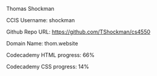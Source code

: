 Thomas Shockman

CCIS Username: shockman

Github Repo URL: https://github.com/TShockman/cs4550

Domain Name: thom.website

Codecademy HTML progress: 66%

Codecademy CSS progress: 14%